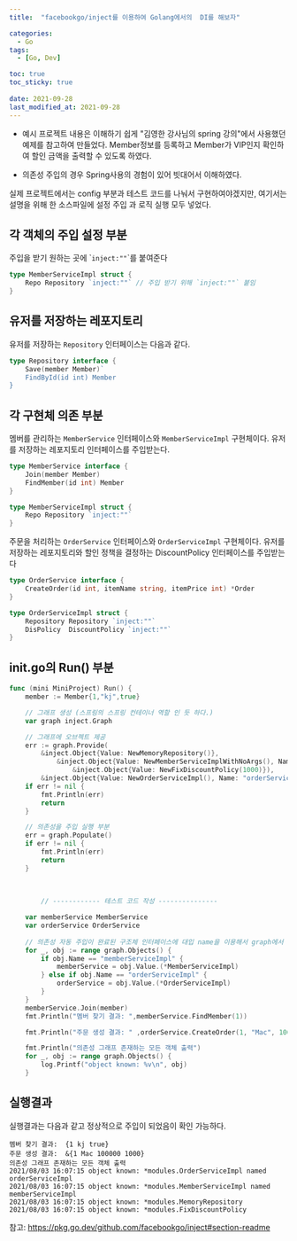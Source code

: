 ```yaml
---
title:  "facebookgo/inject를 이용하여 Golang에서의  DI를 해보자"

categories:
  - Go
tags:
  - [Go, Dev]

toc: true
toc_sticky: true
 
date: 2021-09-28
last_modified_at: 2021-09-28
---
```

- 예시 프로젝트 내용은 이해하기 쉽게 "김영한 강사님의 spring 강의"에서 사용했던 예제를 참고하여 만들었다.
Member정보를 등록하고 Member가 VIP인지 확인하여 할인 금액을 출력할 수 있도록 하였다.

- 의존성 주입의 경우 Spring사용의 경험이 있어 빗대어서 이해하였다.

실제 프로젝트에서는 config 부분과 테스트 코드를 나눠서 구현하여야겠지만, 여기서는 설명을 위해 한 소스파일에 설정 주입 과 로직 실행 모두 넣었다.

## 각 객체의 주입 설정 부분
주입을 받기 원하는 곳에 \``inject:""`\`를 붙여준다

```go
type MemberServiceImpl struct {
	Repo Repository `inject:""` // 주입 받기 위해 `inject:""` 붙임
}
```

## 유저를 저장하는 레포지토리
유저를 저장하는 `Repository` 인터페이스는 다음과 같다.
```go
type Repository interface {
	Save(member Member)`
	FindById(id int) Member
}
```


## 각 구현체 의존 부분

멤버를 관리하는 `MemberService` 인터페이스와 `MemberServiceImpl` 구현체이다.
유저를 저장하는 레포지토리 인터페이스를 주입받는다.


```go
type MemberService interface {
	Join(member Member)
	FindMember(id int) Member
}

type MemberServiceImpl struct {
	Repo Repository `inject:""`
}
```
주문을 처리하는 `OrderService` 인터페이스와 `OrderServiceImpl` 구현체이다.
유저를 저장하는 레포지토리와 할인 정책을 결정하는 DiscountPolicy 인터페이스를 주입받는다


```go
type OrderService interface {
	CreateOrder(id int, itemName string, itemPrice int) *Order
}

type OrderServiceImpl struct {
	Repository Repository `inject:""`
	DisPolicy  DiscountPolicy `inject:""`
}
```




## init.go의 Run() 부분

```go
func (mini MiniProject) Run() {
	member := Member{1,"kj",true}

	// 그래프 생성 (스프링의 스프링 컨테이너 역할 인 듯 하다.)
	var graph inject.Graph

	// 그래프에 오브젝트 제공
	err := graph.Provide(
		&inject.Object{Value: NewMemoryRepository()},
     		&inject.Object{Value: NewMemberServiceImplWithNoArgs(), Name: "memberServiceImpl"},
            	&inject.Object{Value: NewFixDiscountPolicy(1000)}),
		&inject.Object{Value: NewOrderServiceImpl(), Name: "orderServiceImpl"}
	if err != nil {
		fmt.Println(err)
		return
	}

	// 의존성을 주입 실행 부분
	err = graph.Populate()
	if err != nil {
		fmt.Println(err)
		return
	}
    
    
    
    	// ------------ 테스트 코드 작성 ---------------

	var memberService MemberService
	var orderService OrderService
    
	// 의존성 자동 주입이 완료된 구조체 인터페이스에 대입 name을 이용해서 graph에서 싱글턴 객체를 꺼내서 사용
	for _, obj := range graph.Objects() {
		if obj.Name == "memberServiceImpl" {
			memberService = obj.Value.(*MemberServiceImpl)
		} else if obj.Name == "orderServiceImpl" {
			orderService = obj.Value.(*OrderServiceImpl)
		}
	}
	memberService.Join(member)
	fmt.Println("멤버 찾기 결과: ",memberService.FindMember(1))

	fmt.Println("주문 생성 결과: " ,orderService.CreateOrder(1, "Mac", 100000))

	fmt.Println("의존성 그래프 존재하는 모든 객체 출력")
	for _, obj := range graph.Objects() {
		log.Printf("object known: %v\n", obj)
	}
```
## 실행결과
실행결과는 다음과 같고 정상적으로 주입이 되었음이 확인 가능하다.
```
멤버 찾기 결과:  {1 kj true}
주문 생성 결과:  &{1 Mac 100000 1000}
의존성 그래프 존재하는 모든 객체 출력
2021/08/03 16:07:15 object known: *modules.OrderServiceImpl named orderServiceImpl
2021/08/03 16:07:15 object known: *modules.MemberServiceImpl named memberServiceImpl
2021/08/03 16:07:15 object known: *modules.MemoryRepository
2021/08/03 16:07:15 object known: *modules.FixDiscountPolicy

```



참고: <https://pkg.go.dev/github.com/facebookgo/inject#section-readme>